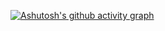    
[![Ashutosh's github activity graph](https://github-readme-activity-graph.cyclic.app/graph?username=jinwoo6531&theme=react-dark)](https://github.com/ashutosh00710/github-readme-activity-graph)
